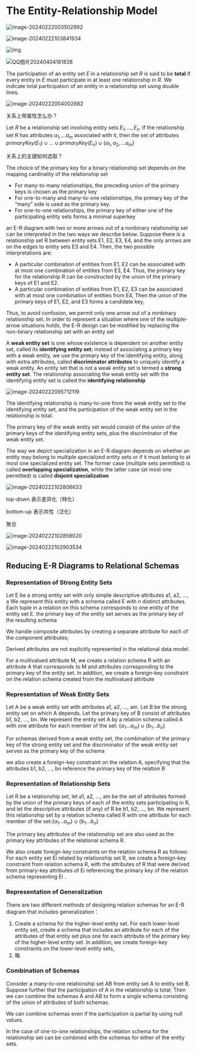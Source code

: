 # The Entity-Relationship Model

![image-20240222003502992](assets/image-20240222003502992.png)



![image-20240222103841934](assets/image-20240222103841934.png)

![img](./assets/1JN1XCFTNEP0N%7BN8$P%5B4%5BZR.jpg)

![QQ图片20240404161838](./assets/QQ%E5%9B%BE%E7%89%8720240404161838.jpg)



The participation of an entity set *E* in a relationship set *R* is said to be **total** if every entity in *E* must participate in at least one relationship in *R*. We indicate total participation of an entity in a relationship set using double lines.

![image-20240222004002882](assets/image-20240222004002882.png)

关系上带属性怎么办？

Let *R* be a relationship set involving entity sets $E_1,...,E_n$. If the relationship set R has attributes $a_1, ... a_m$ associated with it, then the set of attributes $primaryKey(E_1) \cup ... \cup primaryKey(E_n) \cup \{a_1, a_2,...a_m\}$



关系上的主键如何选取？

The choice of the primary key for a binary relationship set depends on the mapping cardinality of the relationship set

- For many-to-many relationships, the preceding union of the primary keys is  chosen as the primary key
- For one-to-many and many-to-one relationships, the primary key of the “many” side is used as the primary key.
- For one-to-one relationships, the primary key of either one of the participating entity sets forms a minimal superkey



 an E-R diagram with two or more arrows out of a nonbinary relationship set can be interpreted in the two ways we describe below. Suppose there is a relationship set R between entity sets E1, E2, E3, E4, and the only arrows are on the edges to entity sets E3 and E4. Then, the two possible interpretations are:

- A particular combination of entities from E1, E2 can be associated with at most one combination of entities from E3, E4. Thus, the primary key for the relationship R can be constructed by the union of the primary keys of E1 and E2.
- A particular combination of entities from E1, E2, E3 can be associated with at most one combination of entities from E4, Then the union of the primary keys of E1, E2, and E3 forms a candidate key,

Thus, to avoid confusion, we permit only one arrow out of a nonbinary relationship set. In order to represent a situation where one of the multiple-arrow situations holds, the E-R design can be modified by replacing the non-binary relationship set with an entity set

A **weak entity set** is one whose existence is dependent on another entity set, called its **identifying entity set**; instead of associating a primary key with a weak entity, we use the primary key of the identifying entity, along with extra attributes, called **discriminator attributes** to uniquely identify a weak entity. An entity set that is not a weak entity set is termed a **strong entity set**. The relationship associating the weak entity set with the identifying entity set is called the **identifying relationship**

![image-20240222095712119](assets/image-20240222095712119.png)

The identifying relationship is many-to-one from the weak entity set to the identifying entity set, and the participation of the weak entity set in the relationship is total.

The primary key of the weak entity set would consist of the union of the primary keys of the identifying entity sets, plus the discriminator of the weak entity set.



The way we depict specialization in an E-R diagram depends on whether an entity may belong to multiple specialized entity sets or if it must belong to at most one specialized entity set. The former case (multiple sets permitted) is called **overlapping specialization**, while the latter case (at most one permitted) is called **disjoint specialization**

![image-20240222102806633](assets/image-20240222102806633.png)

top-down 表示差异化（特化）

bottom-up 表示共性（泛化）



聚合

![image-20240222102859020](assets/image-20240222102859020.png)

![image-20240222102903534](assets/image-20240222102903534.png)



## Reducing E-R Diagrams to Relational Schemas

###  Representation of Strong Entity Sets

Let E be a strong entity set with only simple descriptive attributes a1, a2, …, a  We represent this entity with a schema called E with n distinct attributes. Each tuple in a relation on this schema corresponds to one entity of the entity set E. the primary key of the entity set serves as the primary key of the resulting schema

We handle composite attributes by creating a separate attribute for each of the component attributes;

Derived attributes are not explicitly represented in the relational data model. 

For a multivalued attribute M, we create a relation schema R with an attribute A that corresponds to M and attributes corresponding to the primary key of the entity set. In addition, we create a foreign-key constraint on the relation schema created from the multivalued attribute

### Representation of Weak Entity Sets

Let A be a weak entity set with attributes a1, a2, …, am. Let B be the strong entity set on which A depends. Let the primary key of B consist of attributes b1, b2, …, bn. We represent the entity set A by a relation schema called A with one attribute for each member of the set: $\{a_1... a_m\}\cup \{b_1...b_n\}$

For schemas derived from a weak entity set, the combination of the primary key of the strong entity set and the discriminator of the weak entity set serves as the primary key of the schema

we also create a foreign-key constraint on the relation A, specifying that the attributes b1, b2, …, bn reference the primary key of the relation B

### Representation of Relationship Sets

Let R be a relationship set, let a1, a2, …, am be the set of attributes formed by the union of the primary keys of each of the entity sets participating in R, and let the descriptive attributes (if any) of R be b1, b2, …, bn. We represent this relationship set by a relation schema called R with one attribute for each member of the set:$\{a_1... a_m\}\cup \{b_1...b_n\}$

The primary key attributes of the relationship set are also used as the primary key attributes of the relational schema R.

We also create foreign-key constraints on the relation schema R as follows: For each entity set Ei related by relationship set R, we create a foreign-key constraint from relation schema R, with the attributes of R that were derived from primary-key attributes of Ei referencing the primary key of the relation schema representing Ei .

### Representation of Generalization

There are two different methods of designing relation schemas for an E-R diagram that includes generalization：

1. Create a schema for the higher-level entity set. For each lower-level entity set, create a schema that includes an attribute for each of the attributes of that entity set plus one for each attribute of the primary key of the higher-level entity set. In addition, we create foreign-key constraints on the lower-level entity sets,
2. 略

### Combination of Schemas

Consider a many-to-one relationship set AB from entity set A to entity set B. Suppose further that the participation of A in the relationship is total;  Then we can combine the schemas A and AB to form a single schema consisting of the union of attributes of both schemas. 

We can combine schemas even if the participation is partial by using null values.

In the case of one-to-one relationships, the relation schema for the relationship set can be combined with the schemas for either of the entity sets.
